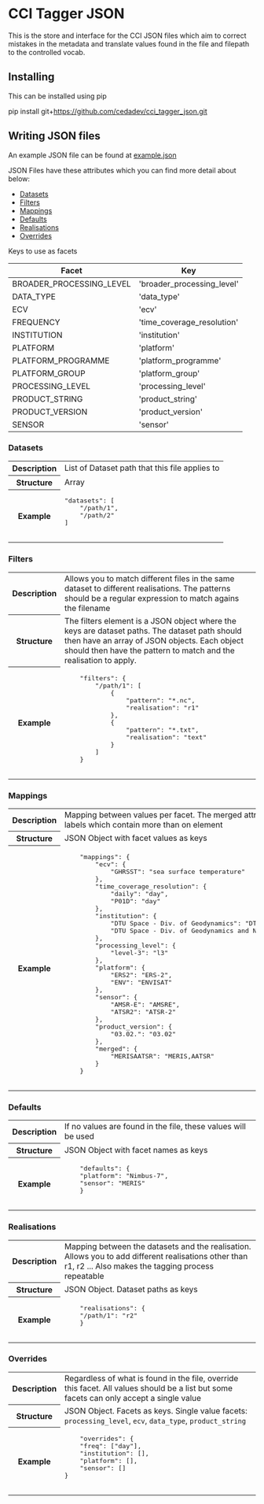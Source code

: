 # CCI Tagger JSON

This is the store and interface for the CCI JSON files which aim to correct mistakes
in the metadata and translate values found in the file and filepath to the controlled
vocab.

## Installing

This can be installed using pip

pip install git+https://github.com/cedadev/cci_tagger_json.git

## Writing JSON files

An example JSON file can be found at [example.json](cci_tagger_json/example_json/example.json)

JSON Files have these attributes which you can find more detail about below:

- [Datasets](#datasets)
- [Filters](#filters)
- [Mappings](#mappings)
- [Defaults](#defaults)
- [Realisations](#realisations)
- [Overrides](#overrides)


Keys to use as facets

| Facet | Key |
| ----- | --- |
| BROADER_PROCESSING_LEVEL | 'broader_processing_level' |
| DATA_TYPE | 'data_type' |
| ECV | 'ecv' |
| FREQUENCY | 'time_coverage_resolution' |
| INSTITUTION | 'institution' |
| PLATFORM | 'platform' |
| PLATFORM_PROGRAMME | 'platform_programme' |
| PLATFORM_GROUP | 'platform_group' |
| PROCESSING_LEVEL | 'processing_level' |
| PRODUCT_STRING | 'product_string' |
| PRODUCT_VERSION | 'product_version' |
| SENSOR | 'sensor'

### Datasets

<table>
<tr>
    <th>Description</th>
    <td>List of Dataset path that this file applies to</td>
</tr>
<tr>
    <th>Structure</th>
    <td>Array</td>
</tr>
<tr>
    <th>Example</th>
    <td>
    <pre>
"datasets": [
    "/path/1",
    "/path/2"
]
    </pre>
    </td>
</tr>
</table>


### Filters

<table>
<tr>
    <th>Description</th>
    <td>Allows you to match different files in the same dataset to different realisations.
    The patterns should be a regular expression to match agains the filename
    </td>
</tr>
<tr>
    <th>Structure</th>
    <td>The filters element is a JSON object where the keys are dataset paths.
    The dataset path should then have an array of JSON objects.
    Each object should then have the pattern to match and the realisation to apply.
    </td>
</tr>
<tr>
    <th>Example</th>
    <td>
    <pre>
	"filters": {
		"/path/1": [
			{
				"pattern": "*.nc",
				"realisation": "r1"
			},
			{
				"pattern": "*.txt",
				"realisation": "text"
			}
		]
	}
    </pre>
    </td>
</tr>
</table>

### Mappings

<table>
<tr>
    <th>Description</th>
    <td>Mapping between values per facet. The merged attribute 
    handles labels which contain more than on element</td>
</tr>
<tr>
    <th>Structure</th>
    <td>JSON Object with facet values as keys</td>
</tr>
<tr>
    <th>Example</th>
    <td>
    <pre>
	"mappings": {
		"ecv": {
			"GHRSST": "sea surface temperature"
		},
		"time_coverage_resolution": {
			"daily": "day",
			"P01D": "day"
		},
		"institution": {
			"DTU Space - Div. of Geodynamics": "DTU Space",
			"DTU Space - Div. of Geodynamics and NERSC": "DTU Space"
		},
		"processing_level": {
			"level-3": "l3"
		},
		"platform": {
			"ERS2": "ERS-2",
			"ENV": "ENVISAT"
		},
		"sensor": {
			"AMSR-E": "AMSRE",
			"ATSR2": "ATSR-2"
		},
		"product_version": {
			"03.02.": "03.02"
		},
		"merged": {
			"MERISAATSR": "MERIS,AATSR"
		}
	}
    </pre>
    </td>
</tr>
</table>

### Defaults

<table>
<tr>
    <th>Description</th>
    <td>If no values are found in the file, these values will be used</td>
</tr>
<tr>
    <th>Structure</th>
    <td>JSON Object with facet names as keys</td>
</tr>
<tr>
    <th>Example</th>
    <td>
    <pre>
    "defaults": {
    "platform": "Nimbus-7",
    "sensor": "MERIS"
    }
    </pre>
    </td>
</tr>
</table>

### Realisations

<table>
<tr>
    <th>Description</th>
    <td>Mapping between the datasets and the realisation. Allows you to add 
    different realisations other than r1, r2 ... Also makes the tagging process
    repeatable</td>
</tr>
<tr>
    <th>Structure</th>
    <td>JSON Object. Dataset paths as keys</td>
</tr>
<tr>
    <th>Example</th>
    <td>
    <pre>
    "realisations": {
    "/path/1": "r2"
    }
    </pre>
    </td>
</tr>
</table>

### Overrides

<table>
<tr>
    <th>Description</th>
    <td>Regardless of what is found in the file, override this facet. All values should be a list
    but some facets can only accept a single value</td>
</tr>
<tr>
    <th>Structure</th>
    <td>JSON Object. Facets as keys. 
    Single value facets: <code>processing_level</code>, <code>ecv</code>, <code>data_type</code>, <code>product_string</code>
    </td>
</tr>
<tr>
    <th>Example</th>
    <td>
    <pre>
    "overrides": {
    "freq": ["day"],
    "institution": [],
    "platform": [],
    "sensor": []
}
    </pre>
    </td>
</tr>
</table>

